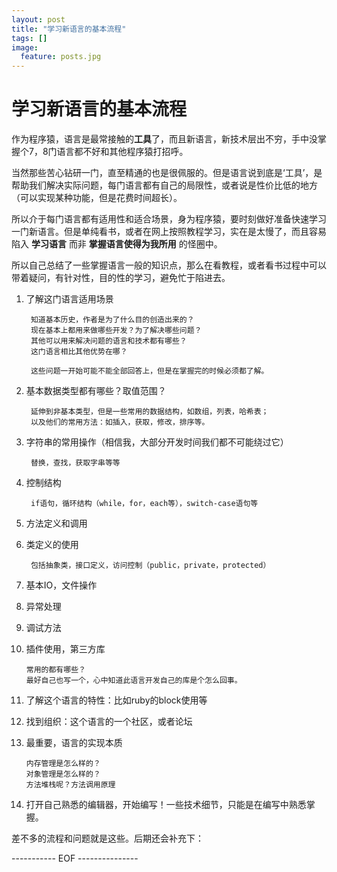 ```yaml
---
layout: post
title: "学习新语言的基本流程"
tags: []
image:
  feature: posts.jpg
---
```


# 学习新语言的基本流程

作为程序猿，语言是最常接触的**工具**了，而且新语言，新技术层出不穷，手中没掌握个7，8门语言都不好和其他程序猿打招呼。

当然那些苦心钻研一门，直至精通的也是很佩服的。但是语言说到底是‘工具’，是帮助我们解决实际问题，每门语言都有自己的局限性，或者说是性价比低的地方（可以实现某种功能，但是花费时间超长）。

所以介于每门语言都有适用性和适合场景，身为程序猿，要时刻做好准备快速学习一门新语言。但是单纯看书，或者在网上按照教程学习，实在是太慢了，而且容易陷入 **学习语言** 而非 **掌握语言使得为我所用** 的怪圈中。

所以自己总结了一些掌握语言一般的知识点，那么在看教程，或者看书过程中可以带着疑问，有针对性，目的性的学习，避免忙于陷进去。

<!--break-->

1. 了解这门语言适用场景

		知道基本历史，作者是为了什么目的创造出来的？  
		现在基本上都用来做哪些开发？为了解决哪些问题？
		其他可以用来解决问题的语言和技术都有哪些？
		这门语言相比其他优势在哪？
		
		这些问题一开始可能不能全部回答上，但是在掌握完的时候必须都了解。
		
2. 基本数据类型都有哪些？取值范围？

		延伸到非基本类型，但是一些常用的数据结构，如数组，列表，哈希表；
		以及他们的常用方法：如插入，获取，修改，排序等。
		
3. 字符串的常用操作（相信我，大部分开发时间我们都不可能绕过它）

		替换，查找，获取字串等等
	
4. 控制结构

		if语句，循环结构（while，for，each等），switch-case语句等
		
5. 方法定义和调用

6. 类定义的使用

		包括抽象类，接口定义，访问控制（public，private，protected）
		
7. 基本IO，文件操作

8. 异常处理

9. 调试方法

10. 插件使用，第三方库

		常用的都有哪些？
		最好自己也写一个，心中知道此语言开发自己的库是个怎么回事。
		
11. 了解这个语言的特性：比如ruby的block使用等
		
12. 找到组织：这个语言的一个社区，或者论坛

13. 最重要，语言的实现本质

		内存管理是怎么样的？
		对象管理是怎么样的？
		方法堆栈呢？方法调用原理
		
14. 打开自己熟悉的编辑器，开始编写！一些技术细节，只能是在编写中熟悉掌握。

差不多的流程和问题就是这些。后期还会补充下：

----------- EOF ---------------
